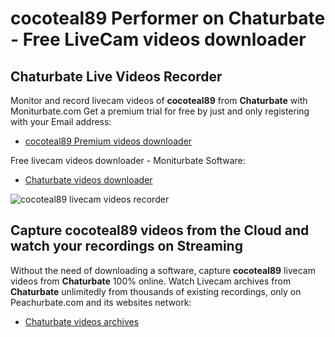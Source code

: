 # cocoteal89 Performer on Chaturbate - Free LiveCam videos downloader

## Chaturbate Live Videos Recorder

Monitor and record livecam videos of **cocoteal89** from **Chaturbate** with Moniturbate.com
Get a premium trial for free by just and only registering with your Email address:
* [cocoteal89 Premium videos downloader](https://moniturbate.com/request-demo-licence-key.html)

Free livecam videos downloader - Moniturbate Software:
* [Chaturbate videos downloader](https://moniturbate.com/moniturbate-download-software.html)

![cocoteal89 livecam videos recorder](https://peachurnet.com/templates/moniturbate-software.png)


## Capture cocoteal89 videos from the Cloud and watch your recordings on Streaming

Without the need of downloading a software, capture **cocoteal89** livecam videos from **Chaturbate** 100% online.
Watch Livecam archives from **Chaturbate** unlimitedly from thousands of existing recordings, only on Peachurbate.com and its websites network:
* [Chaturbate videos archives](https://peachurnet.com/)